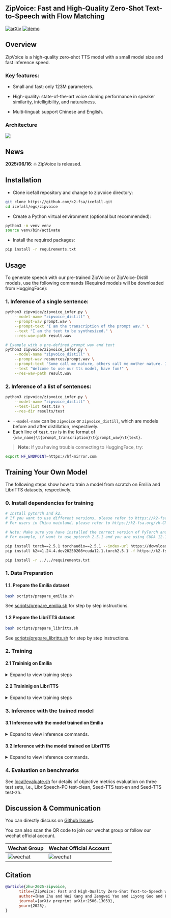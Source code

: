 ## ZipVoice: Fast and High-Quality Zero-Shot Text-to-Speech with Flow Matching


[![arXiv](https://img.shields.io/badge/arXiv-Paper-COLOR.svg)](http://arxiv.org/abs/2506.13053)
[![demo](https://img.shields.io/badge/GitHub-Demo%20page-orange.svg)](https://zipvoice.github.io/)


## Overview
ZipVoice is a high-quality zero-shot TTS model with a small model size and fast inference speed.


### Key features:

- Small and fast: only 123M parameters.

- High-quality: state-of-the-art voice cloning performance in speaker similarity, intelligibility, and naturalness.

- Multi-lingual: support Chinese and English.

### Architecture

![](https://zipvoice.github.io/pics/zipvoice.png)



## News
**2025/06/16**: 🔥 ZipVoice is released.


## Installation

* Clone icefall repository and change to zipvoice directory:

```bash
git clone https://github.com/k2-fsa/icefall.git
cd icefall/egs/zipvoice
```

* Create a Python virtual environment (optional but recommended):

```bash
python3 -m venv venv
source venv/bin/activate
```

* Install the required packages:

```bash
pip install -r requirements.txt
```

## Usage

To generate speech with our pre-trained ZipVoice or ZipVoice-Distill models, use the following commands (Required models will be downloaded from HuggingFace):

### 1. Inference of a single sentence:
```bash
python3 zipvoice/zipvoice_infer.py \
    --model-name "zipvoice_distill" \
    --prompt-wav prompt.wav \
    --prompt-text "I am the transcription of the prompt wav." \
    --text "I am the text to be synthesized." \
    --res-wav-path result.wav

# Example with a pre-defined prompt wav and text
python3 zipvoice/zipvoice_infer.py \
    --model-name "zipvoice_distill" \
    --prompt-wav resources/prompt.wav \
    --prompt-text "Some call me nature, others call me mother nature. I've been here for over four point five billion years, twenty two thousand five hundred times longer than you." \
    --text "Welcome to use our tts model, have fun!" \
    --res-wav-path result.wav
```

### 2. Inference of a list of sentences:
```bash
python3 zipvoice/zipvoice_infer.py \
    --model-name "zipvoice_distill" \
    --test-list test.tsv \
    --res-dir results/test
```

- `--model-name` can be `zipvoice` or `zipvoice_distill`, which are models before and after distillation, respectively.
- Each line of `test.tsv` is in the format of `{wav_name}\t{prompt_transcription}\t{prompt_wav}\t{text}`.


> **Note:**  If you having trouble connecting to HuggingFace, try:
```bash
export HF_ENDPOINT=https://hf-mirror.com
```

## Training Your Own Model

The following steps show how to train a model from scratch on Emilia and LibriTTS datasets, respectively.

### 0. Install dependencies for training

```bash
# Install pytorch and k2.
# If you want to use different versions, please refer to https://k2-fsa.org/get-started/k2/ for details.
# For users in China mainland, please refer to https://k2-fsa.org/zh-CN/get-started/k2/

# Note: Make sure you have installed the correct version of PyTorch and k2 that matches your CUDA version.
# For example, if want to use pytorch 2.5.1 and you are using CUDA 12.1, you can install PyTorch and k2 as follows:

pip install torch==2.5.1 torchaudio==2.5.1 --index-url https://download.pytorch.org/whl/cu121
pip install k2==1.24.4.dev20250208+cuda12.1.torch2.5.1 -f https://k2-fsa.github.io/k2/cuda.html

pip install -r ../../requirements.txt
```

### 1. Data Preparation

#### 1.1. Prepare the Emilia dataset

```bash
bash scripts/prepare_emilia.sh
```

See [scripts/prepare_emilia.sh](scripts/prepare_emilia.sh) for step by step instructions.

#### 1.2 Prepare the LibriTTS dataset

```bash
bash scripts/prepare_libritts.sh
```

See [scripts/prepare_libritts.sh](scripts/prepare_libritts.sh) for step by step instructions.

### 2. Training

#### 2.1 Traininig on Emilia

<details>
<summary>Expand to view training steps</summary>

##### 2.1.1 Train the ZipVoice model

- Training:

```bash
export PYTHONPATH=../../:$PYTHONPATH
python3 zipvoice/train_flow.py \
        --world-size 8 \
        --use-fp16 1 \
        --dataset emilia \
        --max-duration 500 \
        --lr-hours 30000 \
        --lr-batches 7500 \
        --token-file "data/tokens_emilia.txt" \
        --manifest-dir "data/fbank" \
        --num-epochs 11 \
        --exp-dir zipvoice/exp_zipvoice
```

-  Average the checkpoints to produce the final model:

```bash
export PYTHONPATH=../../:$PYTHONPATH
python3 zipvoice/generate_averaged_model.py \
      --epoch 11 \
      --avg 4 \
      --distill 0 \
      --token-file data/tokens_emilia.txt \
      --dataset "emilia" \
      --exp-dir ./zipvoice/exp_zipvoice
# The generated model is zipvoice/exp_zipvoice/epoch-11-avg-4.pt
```

##### 2.1.2. Train the ZipVoice-Distill model (Optional)

- The first-stage distillation:

```bash
export PYTHONPATH=../../:$PYTHONPATH
python3 zipvoice/train_distill.py \
        --world-size 8 \
        --use-fp16 1 \
        --tensorboard 1 \
        --dataset "emilia" \
        --base-lr 0.0005 \
        --max-duration 500 \
        --token-file "data/tokens_emilia.txt" \
        --manifest-dir "data/fbank" \
        --teacher-model zipvoice/exp_zipvoice/epoch-11-avg-4.pt \
        --num-updates 60000 \
        --distill-stage "first" \
        --exp-dir zipvoice/exp_zipvoice_distill_1stage
```

- Average checkpoints for the second-stage initialization:

```bash
export PYTHONPATH=../../:$PYTHONPATH
python3 zipvoice/generate_averaged_model.py \
      --iter 60000 \
      --avg 7 \
      --distill 1 \
      --token-file data/tokens_emilia.txt \
      --dataset "emilia" \
      --exp-dir ./zipvoice/exp_zipvoice_distill_1stage
# The generated model is zipvoice/exp_zipvoice_distill_1stage/iter-60000-avg-7.pt
```

-  The second-stage distillation:

```bash
export PYTHONPATH=../../:$PYTHONPATH
python3 zipvoice/train_distill.py \
        --world-size 8 \
        --use-fp16 1 \
        --tensorboard 1 \
        --dataset "emilia" \
        --base-lr 0.0001 \
        --max-duration 200 \
        --token-file "data/tokens_emilia.txt" \
        --manifest-dir "data/fbank" \
        --teacher-model zipvoice/exp_zipvoice_distill_1stage/iter-60000-avg-7.pt \
        --num-updates 2000 \
        --distill-stage "second" \
        --exp-dir zipvoice/exp_zipvoice_distill_new
```
</details>


#### 2.2 Traininig on LibriTTS

<details>
<summary>Expand to view training steps</summary>

##### 2.2.1 Train the ZipVoice model

- Training:

```bash
export PYTHONPATH=../../:$PYTHONPATH
python3 zipvoice/train_flow.py \
        --world-size 8 \
        --use-fp16 1 \
        --dataset libritts \
        --max-duration 250 \
        --lr-epochs 10 \
        --lr-batches 7500 \
        --token-file "data/tokens_libritts.txt" \
        --manifest-dir "data/fbank" \
        --num-epochs 60 \
        --exp-dir zipvoice/exp_zipvoice_libritts
```

- Average the checkpoints to produce the final model:

```bash
export PYTHONPATH=../../:$PYTHONPATH
python3 zipvoice/generate_averaged_model.py \
      --epoch 60 \
      --avg 10 \
      --distill 0 \
      --token-file data/tokens_libritts.txt \
      --dataset "libritts" \
      --exp-dir ./zipvoice/exp_zipvoice_libritts
# The generated model is zipvoice/exp_zipvoice_libritts/epoch-60-avg-10.pt
```

##### 2.1.2 Train the ZipVoice-Distill model (Optional)

- The first-stage distillation:

```bash
export PYTHONPATH=../../:$PYTHONPATH
python3 zipvoice/train_distill.py \
        --world-size 8 \
        --use-fp16 1 \
        --tensorboard 1 \
        --dataset "libritts" \
        --base-lr 0.001 \
        --max-duration 250 \
        --token-file "data/tokens_libritts.txt" \
        --manifest-dir "data/fbank" \
        --teacher-model zipvoice/exp_zipvoice_libritts/epoch-60-avg-10.pt \
        --num-epochs 6 \
        --distill-stage "first" \
        --exp-dir zipvoice/exp_zipvoice_distill_1stage_libritts
```

- Average checkpoints for the second-stage initialization:

```bash
export PYTHONPATH=../../:$PYTHONPATH
python3 ./zipvoice/generate_averaged_model.py \
      --epoch 6 \
      --avg 3 \
      --distill 1 \
      --token-file data/tokens_libritts.txt \
      --dataset "libritts" \
      --exp-dir ./zipvoice/exp_zipvoice_distill_1stage_libritts
# The generated model is zipvoice/exp_zipvoice_distill_1stage_libritts/epoch-6-avg-3.pt
```

- The second-stage distillation:

```bash
export PYTHONPATH=../../:$PYTHONPATH
python3 zipvoice/train_distill.py \
        --world-size 8 \
        --use-fp16 1 \
        --tensorboard 1 \
        --dataset "libritts" \
        --base-lr 0.001 \
        --max-duration 250 \
        --token-file "data/tokens_libritts.txt" \
        --manifest-dir "data/fbank" \
        --teacher-model zipvoice/exp_zipvoice_distill_1stage_libritts/epoch-6-avg-3.pt \
        --num-epochs 6 \
        --distill-stage "second" \
        --exp-dir zipvoice/exp_zipvoice_distill_libritts
```

- Average checkpoints to produce the final model:

```bash
export PYTHONPATH=../../:$PYTHONPATH
python3 ./zipvoice/generate_averaged_model.py \
      --epoch 6 \
      --avg 3 \
      --distill 1 \
      --token-file data/tokens_libritts.txt \
      --dataset "libritts" \
      --exp-dir ./zipvoice/exp_zipvoice_distill_libritts
# The generated model is ./zipvoice/exp_zipvoice_distill_libritts/epoch-6-avg-3.pt
```
</details>


### 3. Inference with the trained model

#### 3.1 Inference with the model trained on Emilia
<details>
<summary>Expand to view inference commands.</summary>

##### 3.1.1 ZipVoice model before distill:
```bash
export PYTHONPATH=../../:$PYTHONPATH
python3 zipvoice/infer.py \
      --checkpoint zipvoice/exp_zipvoice/epoch-11-avg-4.pt \
      --distill 0 \
      --token-file "data/tokens_emilia.txt" \
      --test-list test.tsv \
      --res-dir results/test \
      --num-step 16 \
      --guidance-scale 1
```

##### 3.1.2 ZipVoice-Distill model before distill:
```bash
export PYTHONPATH=../../:$PYTHONPATH
python3 zipvoice/infer.py \
      --checkpoint zipvoice/exp_zipvoice_distill/checkpoint-2000.pt \
      --distill 1 \
      --token-file "data/tokens_emilia.txt" \
      --test-list test.tsv \
      --res-dir results/test_distill \
      --num-step 8 \
      --guidance-scale 3
```
</details>


#### 3.2 Inference with the model trained on LibriTTS

<details>
<summary>Expand to view inference commands.</summary>

##### 3.2.1 ZipVoice model before distill:
```bash
export PYTHONPATH=../../:$PYTHONPATH
python3 zipvoice/infer.py \
      --checkpoint zipvoice/exp_zipvoice_libritts/epoch-60-avg-10.pt \
      --distill 0 \
      --token-file "data/tokens_libritts.txt" \
      --test-list test.tsv \
      --res-dir results/test_libritts \
      --num-step 8 \
      --guidance-scale 1 \
      --target-rms 1.0 \
      --t-shift 0.7
```

##### 3.2.2 ZipVoice-Distill model before distill

```bash
export PYTHONPATH=../../:$PYTHONPATH
python3 zipvoice/infer.py \
      --checkpoint zipvoice/exp_zipvoice_distill/epoch-6-avg-3.pt \
      --distill 1 \
      --token-file "data/tokens_libritts.txt" \
      --test-list test.tsv \
      --res-dir results/test_distill_libritts \
      --num-step 4 \
      --guidance-scale 3 \
      --target-rms 1.0 \
      --t-shift 0.7
```
</details>

### 4. Evaluation on benchmarks

See [local/evaluate.sh](local/evaluate.sh) for details of objective metrics evaluation
on three test sets, i.e., LibriSpeech-PC test-clean, Seed-TTS test-en and Seed-TTS test-zh.


## Discussion & Communication

You can directly discuss on [Github Issues](https://github.com/k2-fsa/ZipVoice/issues).

You can also scan the QR code to join our wechat group or follow our wechat official account.

| Wechat Group | Wechat Official Account |
| ------------ | ----------------------- |
|![wechat](https://k2-fsa.org/zh-CN/assets/pic/wechat_group.jpg) |![wechat](https://k2-fsa.org/zh-CN/assets/pic/wechat_account.jpg) |


## Citation

```bibtex
@article{zhu-2025-zipvoice,
      title={ZipVoice: Fast and High-Quality Zero-Shot Text-to-Speech with Flow Matching},
      author={Han Zhu and Wei Kang and Zengwei Yao and Liyong Guo and Fangjun Kuang and Zhaoqing Li and Weiji Zhuang and Long Lin and Daniel Povey}
      journal={arXiv preprint arXiv:2506.13053},
      year={2025},
}
```
